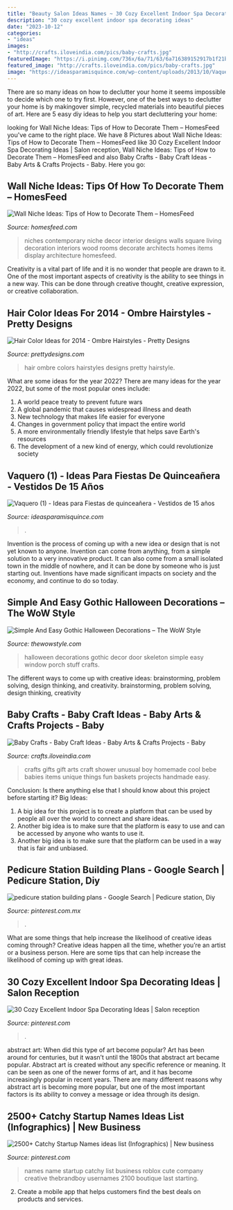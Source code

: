 ```yaml
---
title: "Beauty Salon Ideas Names ~ 30 Cozy Excellent Indoor Spa Decorating Ideas"
description: "30 cozy excellent indoor spa decorating ideas"
date: "2023-10-12"
categories:
- "ideas"
images:
- "http://crafts.iloveindia.com/pics/baby-crafts.jpg"
featuredImage: "https://i.pinimg.com/736x/6a/71/63/6a716389152917b1f21b9c8521cf652d--pedicure-station-nail-spa.jpg"
featured_image: "http://crafts.iloveindia.com/pics/baby-crafts.jpg"
image: "https://ideasparamisquince.com/wp-content/uploads/2013/10/Vaquero-1.jpg"
---
```



There are so many ideas on how to declutter your home it seems impossible to decide which one to try first. However, one of the best ways to declutter your home is by makingover simple, recycled materials into beautiful pieces of art. Here are 5 easy diy ideas to help you start decluttering your home: 

	

		
looking for Wall Niche Ideas: Tips of How to Decorate Them – HomesFeed you've came to the right place. We have 8 Pictures about Wall Niche Ideas: Tips of How to Decorate Them – HomesFeed like 30 Cozy Excellent Indoor Spa Decorating Ideas | Salon reception, Wall Niche Ideas: Tips of How to Decorate Them – HomesFeed and also Baby Crafts - Baby Craft Ideas - Baby Arts &amp; Crafts Projects - Baby. Here you go:
		
    
## Wall Niche Ideas: Tips Of How To Decorate Them – HomesFeed

<img loading=lazy src="https://homesfeed.com/wp-content/uploads/2015/08/Three-wall-niches-for-organizing-luxurious-and-ethnic-decoration-items.jpg" onerror="this.onerror=null;this.src='https://tse4.mm.bing.net/th?id=OIP.y8RF6wq-Ms5qGwKiuieDUwHaJ4&amp;pid=15.1';" alt="Wall Niche Ideas: Tips of How to Decorate Them – HomesFeed">

_Source: homesfeed.com_

>niches contemporary niche decor interior designs walls square living decoration interiors wood rooms decorate architects homes items display architecture homesfeed. 

	

Creativity is a vital part of life and it is no wonder that people are drawn to it. One of the most important aspects of creativity is the ability to see things in a new way. This can be done through creative thought, creative expression, or creative collaboration.

    
## Hair Color Ideas For 2014 - Ombre Hairstyles - Pretty Designs

<img loading=lazy src="https://www.prettydesigns.com/wp-content/uploads/2013/09/Purple-Ombre-Hair-2014.jpg" onerror="this.onerror=null;this.src='https://tse4.mm.bing.net/th?id=OIP.BjrTKUxV1qivu4sncU_QCAHaKt&amp;pid=15.1';" alt="Hair Color Ideas for 2014 - Ombre Hairstyles - Pretty Designs">

_Source: prettydesigns.com_

>hair ombre colors hairstyles designs pretty hairstyle. 

	

What are some ideas for the year 2022?
There are many ideas for the year 2022, but some of the most popular ones include: 
1. A world peace treaty to prevent future wars 
2. A global pandemic that causes widespread illness and death 
3. New technology that makes life easier for everyone 
4. Changes in government policy that impact the entire world 
5. A more environmentally friendly lifestyle that helps save Earth's resources 
6. The development of a new kind of energy, which could revolutionize society 

    
## Vaquero (1) - Ideas Para Fiestas De Quinceañera - Vestidos De 15 Años

<img loading=lazy src="https://ideasparamisquince.com/wp-content/uploads/2013/10/Vaquero-1.jpg" onerror="this.onerror=null;this.src='https://tse2.mm.bing.net/th?id=OIP.LWp0hLU-nyY_zmMYp45-vAAAAA&amp;pid=15.1';" alt="Vaquero (1) - Ideas para Fiestas de quinceañera - Vestidos de 15 años">

_Source: ideasparamisquince.com_

>. 

	

Invention is the process of coming up with a new idea or design that is not yet known to anyone. Invention can come from anything, from a simple solution to a very innovative product. It can also come from a small isolated town in the middle of nowhere, and it can be done by someone who is just starting out. Inventions have made significant impacts on society and the economy, and continue to do so today.

    
## Simple And Easy Gothic Halloween Decorations – The WoW Style

<img loading=lazy src="http://thewowstyle.com/wp-content/uploads/2016/06/Skeleton-Gothic-Halloween-Decorations.jpg" onerror="this.onerror=null;this.src='https://tse1.mm.bing.net/th?id=OIP.ES67yB2yk8lPAxvAXqzr0AHaKl&amp;pid=15.1';" alt="Simple And Easy Gothic Halloween Decorations – The WoW Style">

_Source: thewowstyle.com_

>halloween decorations gothic decor door skeleton simple easy window porch stuff crafts. 

	

The different ways to come up with creative ideas: brainstorming, problem solving, design thinking, and creativity.
brainstorming, problem solving, design thinking, creativity

    
## Baby Crafts - Baby Craft Ideas - Baby Arts &amp; Crafts Projects - Baby

<img loading=lazy src="http://crafts.iloveindia.com/pics/baby-crafts.jpg" onerror="this.onerror=null;this.src='https://tse1.mm.bing.net/th?id=OIP.CKQJHH37zNEevVGtYb8ArgHaFj&amp;pid=15.1';" alt="Baby Crafts - Baby Craft Ideas - Baby Arts &amp; Crafts Projects - Baby">

_Source: crafts.iloveindia.com_

>crafts gifts gift arts craft shower unusual boy homemade cool bebe babies items unique things fun baskets projects handmade easy. 

	

Conclusion: Is there anything else that I should know about this project before starting it?
Big Ideas:
1. A big idea for this project is to create a platform that can be used by people all over the world to connect and share ideas.
2. Another big idea is to make sure that the platform is easy to use and can be accessed by anyone who wants to use it.
3. Another big idea is to make sure that the platform can be used in a way that is fair and unbiased.

    
## Pedicure Station Building Plans - Google Search | Pedicure Station, Diy

<img loading=lazy src="https://i.pinimg.com/736x/6a/71/63/6a716389152917b1f21b9c8521cf652d--pedicure-station-nail-spa.jpg" onerror="this.onerror=null;this.src='https://tse3.mm.bing.net/th?id=OIP.7F26DBLZ9jksK_HRNzDDBAHaE8&amp;pid=15.1';" alt="pedicure station building plans - Google Search | Pedicure station, Diy">

_Source: pinterest.com.mx_

>. 

	

What are some things that help increase the likelihood of creative ideas coming through?
Creative ideas happen all the time, whether you’re an artist or a business person. Here are some tips that can help increase the likelihood of coming up with great ideas.

    
## 30 Cozy Excellent Indoor Spa Decorating Ideas | Salon Reception

<img loading=lazy src="https://i.pinimg.com/736x/3f/dd/6d/3fdd6dab6dd4595a8bc3c78d15a507d3.jpg" onerror="this.onerror=null;this.src='https://tse1.mm.bing.net/th?id=OIP.qeLX8pghsFbtmhHeZWtuwAHaJ3&amp;pid=15.1';" alt="30 Cozy Excellent Indoor Spa Decorating Ideas | Salon reception">

_Source: pinterest.com_

>. 

	

abstract art: When did this type of art become popular?
Art has been around for centuries, but it wasn’t until the 1800s that abstract art became popular. Abstract art is created without any specific reference or meaning. It can be seen as one of the newer forms of art, and it has become increasingly popular in recent years. There are many different reasons why abstract art is becoming more popular, but one of the most important factors is its ability to convey a message or idea through its design.

    
## 2500+ Catchy Startup Names Ideas List (Infographics) | New Business

<img loading=lazy src="https://i.pinimg.com/736x/75/f5/71/75f571c9bdc8b36ff2382a4574ce0510.jpg" onerror="this.onerror=null;this.src='https://tse4.mm.bing.net/th?id=OIP.OgXQLJE5d2nOC92HnI9JPwHaLH&amp;pid=15.1';" alt="2500+ Catchy Startup Names ideas list (Infographics) | New business">

_Source: pinterest.com_

>names name startup catchy list business roblox cute company creative thebrandboy usernames 2100 boutique last starting. 

	

2. Create a mobile app that helps customers find the best deals on products and services.

